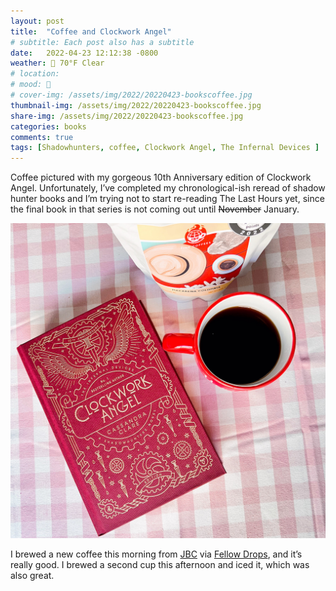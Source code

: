 ```yaml
---
layout: post
title:  "Coffee and Clockwork Angel"
# subtitle: Each post also has a subtitle
date:   2022-04-23 12:12:38 -0800
weather: 🔆 70°F Clear
# location: 
# mood: 🥰
# cover-img: /assets/img/2022/20220423-bookscoffee.jpg
thumbnail-img: /assets/img/2022/20220423-bookscoffee.jpg
share-img: /assets/img/2022/20220423-bookscoffee.jpg
categories: books
comments: true
tags: [Shadowhunters, coffee, Clockwork Angel, The Infernal Devices ]
---
```


Coffee pictured with my gorgeous 10th Anniversary  edition of Clockwork Angel. Unfortunately, I’ve completed my chronological-ish reread of shadow hunter books and I’m trying not to start re-reading The Last Hours yet, since the final book in that series is not coming out until ~~November~~ January. 

![Clockwork Angel and Coffee](/assets/img/2022/20220423-bookscoffee.jpg)

I brewed a new coffee this morning from [JBC](https://jbccoffeeroasters.com) via [Fellow Drops](https://drops.fellowproducts.com), and it’s really good. I brewed a second cup this afternoon and iced it, which was also great.
